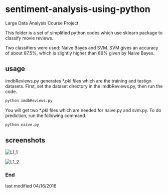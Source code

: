 # sentiment-analysis-using-python
Large Data Analysis Course Project

This folder is a set of simplified python codes which use sklearn package 
to classify movie reviews.

Two classifiers were used: Naive Bayes and SVM.
SVM gives an accuracy of about 87.5%, which is slightly higher than 86% given by Naive Bayes.

## usage
imdbReviews.py generates *.pkl files which are the training and testign datasets.
First, set the dataset directory in the imdbReviews.py, then run the code.
```bash
python imdbReviews.py
```

You will get two *.pkl files which are needed for naive.py and svm.py.
To do prediction, run the following command.
```bash
python naive.py
```

## screenshots
![L1_1](https://github.com/changhuixu/sentiment_analysis/blob/master/demo/naive/naive-demo-screenshot.png "Naive Bayes code")


![L1_2](https://github.com/changhuixu/sentiment_analysis/blob/master/demo/svm/svm-demo-screenshot.png "SVM code")

### End
last modified 04/16/2016
